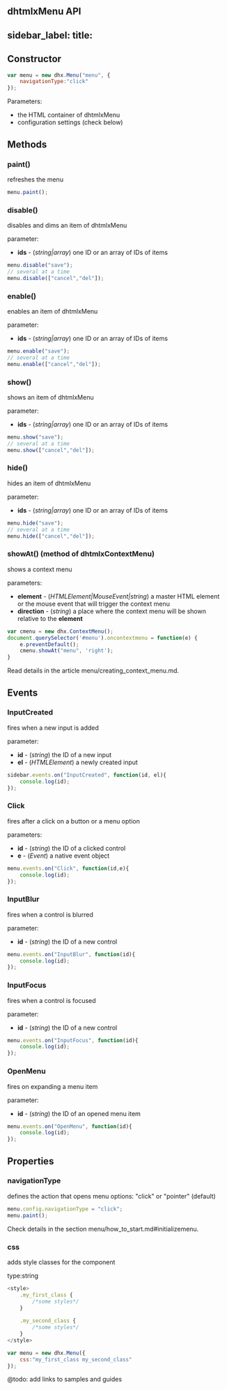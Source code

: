 dhtmlxMenu API
---
sidebar_label: 
title: 
---          

Constructor
--------------

~~~js
var menu = new dhx.Menu("menu", {
    navigationType:"click"
});
~~~

Parameters:

- the HTML container of dhtmlxMenu
- configuration settings (check below)

Methods
-----------

### paint()

refreshes the menu

~~~js
menu.paint();
~~~

### disable()

disables and dims an item of dhtmlxMenu

parameter:

- **ids**  - (*string|array*) one ID or an array of IDs of items

~~~js
menu.disable("save");
// several at a time
menu.disable(["cancel","del"]);
~~~
	
### enable()

enables an item of dhtmlxMenu

parameter:

- **ids** - (*string|array*) one ID or an array of IDs of items

~~~js
menu.enable("save");
// several at a time
menu.enable(["cancel","del"]);
~~~

### show()

shows an item of dhtmlxMenu

parameter:

- **ids** - (*string|array*) one ID or an array of IDs of items

~~~js
menu.show("save");
// several at a time
menu.show(["cancel","del"]);
~~~
	
### hide()

hides an item of dhtmlxMenu

parameter:

- **ids** - (*string|array*) one ID or an array of IDs of items

~~~js
menu.hide("save");
// several at a time
menu.hide(["cancel","del"]);
~~~


### showAt() (method of dhtmlxContextMenu)

shows a context menu

parameters:

- **element**  - (*HTMLElement|MouseEvent|string*) a master HTML element or the mouse event that will trigger the context menu
- **direction** - (*string*) a place where the context menu will be shown relative to the **element**

~~~js
var cmenu = new dhx.ContextMenu();
document.querySelector('#menu').oncontextmenu = function(e) {
	e.preventDefault();
    cmenu.showAt("menu", 'right');    
}
~~~

Read details in the article menu/creating_context_menu.md.

Events
-----------

### InputCreated

fires when a new input is added 

parameter:

- **id** - (*string*) the ID of a new input
- **el** -	(*HTMLElement*)	a newly created input

~~~js
sidebar.events.on("InputCreated", function(id, el){
	console.log(id);
});
~~~


### Сlick

fires after a click on a button or a menu option

parameters:

- **id** - (*string*)  the ID of a clicked control
- **e** - (*Event*)  a native event object

~~~js
menu.events.on("Click", function(id,e){
	console.log(id);
});
~~~


### InputBlur

fires when a control is blurred

parameter:

- **id** - (*string*) the ID of a new control

~~~js
menu.events.on("InputBlur", function(id){
	console.log(id);
});
~~~


### InputFocus

fires when a control is focused

parameter:

- **id** - (*string*) the ID of a new control

~~~js
menu.events.on("InputFocus", function(id){
	console.log(id);
});
~~~



### OpenMenu

fires on expanding a menu item

parameter:

- **id** - (*string*)  the ID of an opened menu item

~~~js
menu.events.on("OpenMenu", function(id){
	console.log(id);
});
~~~

Properties
--------------

### navigationType

defines the action that opens menu options: "click" or "pointer" (default)

~~~js
menu.config.navigationType = "click";
menu.paint();
~~~

Check details in the section menu/how_to_start.md#initializemenu.

### css

adds style classes for the component

type:string

~~~js
<style>
    .my_first_class {
        /*some styles*/
    }
 
    .my_second_class {
        /*some styles*/
    }
</style>

var menu = new dhx.Menu({
    css:"my_first_class my_second_class"
});
~~~




@todo:
add links to samples and guides


